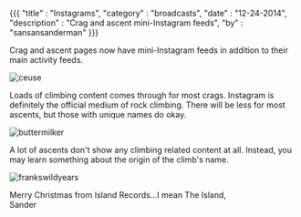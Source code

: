 {{{
  "title" : "Instagrams",
  "category" : "broadcasts",
  "date" : "12-24-2014",
  "description" : "Crag and ascent mini-Instagram feeds",
  "by" : "sansansanderman"
}}}

Crag and ascent pages now have mini-Instagram feeds in addition to their main activity feeds.

<!--more-->

![ceuse](https://s3.amazonaws.com/island.io/blog/img/ceuse.jpg)

Loads of climbing content comes through for most crags. Instagram is definitely the official medium of rock climbing. There will be less for most ascents, but those with unique names do okay.

![buttermilker](https://s3.amazonaws.com/island.io/blog/img/buttermilker.jpg)

A lot of ascents don't show any climbing related content at all. Instead, you may learn something about the origin of the climb's name.

![frankswildyears](https://s3.amazonaws.com/island.io/blog/img/frankswildyears.jpg)

Merry Christmas from Island Records...I mean The Island,  
Sander